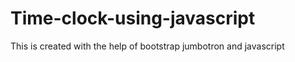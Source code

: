 # Time-clock-using-javascript

This is created with the help of bootstrap jumbotron and javascript

